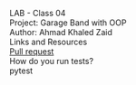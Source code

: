 LAB - Class 04  
Project: Garage Band with OOP  
Author: Ahmad Khaled Zaid  
Links and Resources  
[Pull request](https://github.com/Ahmad-Khaled-Zaid/pythonic-garage-band/pull/3)  
How do you run tests?    
pytest
